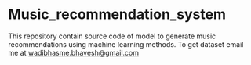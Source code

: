 # Music_recommendation_system
This repository contain source code of model to generate music recommendations using machine learning methods.
To get dataset email me at wadibhasme.bhavesh@gmail.com


